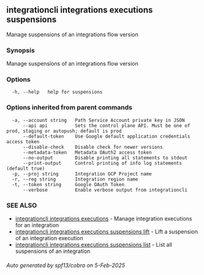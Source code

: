 ## integrationcli integrations executions suspensions

Manage suspensions of an integrations flow version

### Synopsis

Manage suspensions of an integrations flow version

### Options

```
  -h, --help   help for suspensions
```

### Options inherited from parent commands

```
  -a, --account string   Path Service Account private key in JSON
      --api api          Sets the control plane API. Must be one of prod, staging or autopush; default is prod
      --default-token    Use Google default application credentials access token
      --disable-check    Disable check for newer versions
      --metadata-token   Metadata OAuth2 access token
      --no-output        Disable printing all statements to stdout
      --print-output     Control printing of info log statements (default true)
  -p, --proj string      Integration GCP Project name
  -r, --reg string       Integration region name
  -t, --token string     Google OAuth Token
      --verbose          Enable verbose output from integrationcli
```

### SEE ALSO

* [integrationcli integrations executions](integrationcli_integrations_executions.md)	 - Manage integration executions for an integration
* [integrationcli integrations executions suspensions lift](integrationcli_integrations_executions_suspensions_lift.md)	 - Lift a suspension of an integration execution
* [integrationcli integrations executions suspensions list](integrationcli_integrations_executions_suspensions_list.md)	 - List all suspensions of an integration

###### Auto generated by spf13/cobra on 5-Feb-2025
